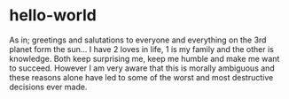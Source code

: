 # hello-world
As in; greetings and salutations to everyone and everything on the 3rd planet form the sun...
I have 2 loves in life, 1 is my family and the other is knowledge. Both keep surprising me, keep me humble and make me want to succeed.
However I am very aware that this is morally ambiguous and these reasons alone have led to some of the worst and most destructive decisions ever made.
